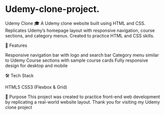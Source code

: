# Udemy-clone-project.
Udemy Clone 🎓
A Udemy clone website built using HTML and CSS.
Replicates Udemy’s homepage layout with responsive navigation, course sections, and category menus.
Created to practice HTML and CSS skills.

🚀 Features

Responsive navigation bar with logo and search bar
Category menu similar to Udemy
Course sections with sample course cards
Fully responsive design for desktop and mobile

🛠️ Tech Stack

HTML5
CSS3 (Flexbox & Grid)

📌 Purpose
This project was created to practice front-end web development by replicating a real-world website layout.
Thank you for visiting my Udemy clone project
